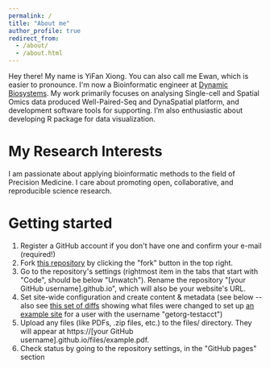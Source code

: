 ```yaml
---
permalink: /
title: "About me"
author_profile: true
redirect_from: 
  - /about/
  - /about.html
---
```


Hey there! My name is YiFan Xiong. You can also call me Ewan, which is easier to pronounce. I'm now a Bioinformatic engineer at [Dynamic Biosystems](http://www.dynamic-biosystems.com/). My work primarily focuses on analysing Single-cell and Spatial Omics data produced Well-Paired-Seq and DynaSpatial platform, and development software tools for supporting. I’m also enthusiastic about developing R package for data visualization. 

My Research Interests
======
I am passionate about applying bioinformatic methods to the field of Precision Medicine. 
I care about promoting open, collaborative, and reproducible science research.

Getting started
======
1. Register a GitHub account if you don't have one and confirm your e-mail (required!)
1. Fork [this repository](https://github.com/academicpages/academicpages.github.io) by clicking the "fork" button in the top right. 
1. Go to the repository's settings (rightmost item in the tabs that start with "Code", should be below "Unwatch"). Rename the repository "[your GitHub username].github.io", which will also be your website's URL.
1. Set site-wide configuration and create content & metadata (see below -- also see [this set of diffs](http://archive.is/3TPas) showing what files were changed to set up [an example site](https://getorg-testacct.github.io) for a user with the username "getorg-testacct")
1. Upload any files (like PDFs, .zip files, etc.) to the files/ directory. They will appear at https://[your GitHub username].github.io/files/example.pdf.  
1. Check status by going to the repository settings, in the "GitHub pages" section



